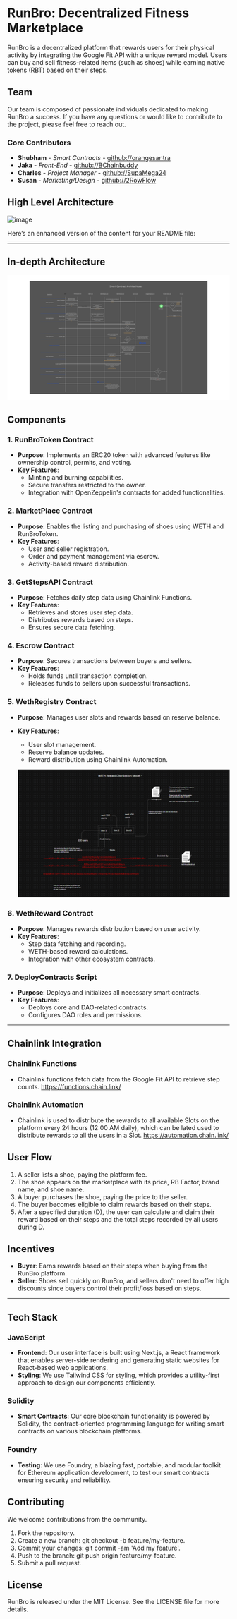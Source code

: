 # RunBro: Decentralized Fitness Marketplace

RunBro is a decentralized platform that rewards users for their physical activity by integrating the Google Fit API with a unique reward model. Users can buy and sell fitness-related items (such as shoes) while earning native tokens (RBT) based on their steps.

## Team

Our team is composed of passionate individuals dedicated to making RunBro a success. If you have any questions or would like to contribute to the project, please feel free to reach out.

### Core Contributors
- **Shubham** - *Smart Contracts* - [github://orangesantra](https://github.com/orangesantra)
- **Jaka** - *Front-End* - [github://BChainbuddy](https://github.com/BChainbuddy)
- **Charles** - *Project Manager* - [github://SupaMega24](https://github.com/SupaMega24)
- **Susan** - *Marketing/Design* - [github://2RowFlow](https://github.com/2RowFlow)


## High Level Architecture

![image](https://github.com/ChainlinkHackaton/SmartContracts/assets/138974329/5b32ca5e-6dfe-4e22-b6d6-1f6b277f2b41)

Here’s an enhanced version of the content for your README file:

---

## In-depth Architecture
![image](./Externals/contractArchitechture/RB_smart_contract_architecture.svg)

## Components

### 1. **RunBroToken Contract**
- **Purpose**: Implements an ERC20 token with advanced features like ownership control, permits, and voting.
- **Key Features**:
  - Minting and burning capabilities.
  - Secure transfers restricted to the owner.
  - Integration with OpenZeppelin's contracts for added functionalities.

### 2. **MarketPlace Contract**
- **Purpose**: Enables the listing and purchasing of shoes using WETH and RunBroToken.
- **Key Features**:
  - User and seller registration.
  - Order and payment management via escrow.
  - Activity-based reward distribution.

### 3. **GetStepsAPI Contract**
- **Purpose**: Fetches daily step data using Chainlink Functions.
- **Key Features**:
  - Retrieves and stores user step data.
  - Distributes rewards based on steps.
  - Ensures secure data fetching.

### 4. **Escrow Contract**
- **Purpose**: Secures transactions between buyers and sellers.
- **Key Features**:
  - Holds funds until transaction completion.
  - Releases funds to sellers upon successful transactions.

### 5. **WethRegistry Contract**
- **Purpose**: Manages user slots and rewards based on reserve balance.
- **Key Features**:
  - User slot management.
  - Reserve balance updates.
  - Reward distribution using Chainlink Automation.

  ![image](./Externals/Assets/wethrewardModel.PNG)

### 6. **WethReward Contract**
- **Purpose**: Manages rewards distribution based on user activity.
- **Key Features**:
  - Step data fetching and recording.
  - WETH-based reward calculations.
  - Integration with other ecosystem contracts.

### 7. **DeployContracts Script**
- **Purpose**: Deploys and initializes all necessary smart contracts.
- **Key Features**:
  - Deploys core and DAO-related contracts.
  - Configures DAO roles and permissions.

---

## Chainlink Integration

### Chainlink Functions

- Chainlink functions fetch data from the Google Fit API to retrieve step counts.
https://functions.chain.link/

### Chainlink Automation

- Chainlink is used to distribute the rewards to all available Slots on the platform every 24 hours (12:00 AM daily), which can be lated used to distribute rewards to all the users in a Slot.
https://automation.chain.link/

## User Flow

1. A seller lists a shoe, paying the platform fee.
2. The shoe appears on the marketplace with its price, RB Factor, brand name, and shoe name.
3. A buyer purchases the shoe, paying the price to the seller.
4. The buyer becomes eligible to claim rewards based on their steps.
5. After a specified duration (D), the user can calculate and claim their reward based on their steps and the total steps recorded by all users during D.

## Incentives

- **Buyer**: Earns rewards based on their steps when buying from the RunBro platform.
- **Seller**: Shoes sell quickly on RunBro, and sellers don't need to offer high discounts since buyers control their profit/loss based on steps.

---

## Tech Stack

### JavaScript
- **Frontend**: Our user interface is built using Next.js, a React framework that enables server-side rendering and generating static websites for React-based web applications.
- **Styling**: We use Tailwind CSS for styling, which provides a utility-first approach to design our components efficiently.

### Solidity
- **Smart Contracts**: Our core blockchain functionality is powered by Solidity, the contract-oriented programming language for writing smart contracts on various blockchain platforms.

### Foundry
- **Testing**: We use Foundry, a blazing fast, portable, and modular toolkit for Ethereum application development, to test our smart contracts ensuring security and reliability.
  
## Contributing

We welcome contributions from the community.

1.	Fork the repository.
2.	Create a new branch: git checkout -b feature/my-feature.
3.	Commit your changes: git commit -am 'Add my feature'.
4.	Push to the branch: git push origin feature/my-feature.
5.	Submit a pull request.

## License
RunBro is released under the MIT License. See the LICENSE file for more details.
